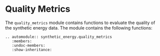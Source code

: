 # Quality Metrics

The `quality_metrics` module contains functions to evaluate the quality of the synthetic energy data. The module contains the following functions:

```{eval-rst}
.. automodule:: synthetic_energy.quality_metrics
   :members:
   :undoc-members:
   :show-inheritance: